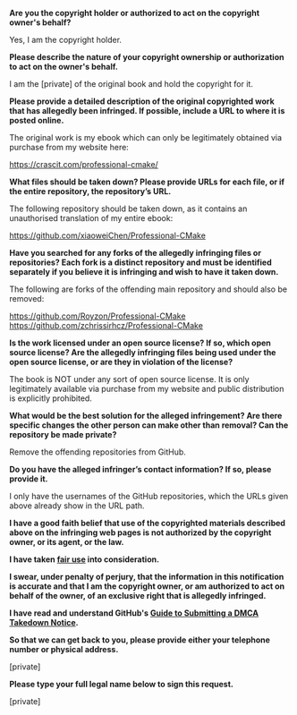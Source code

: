 **Are you the copyright holder or authorized to act on the copyright owner's behalf?**

Yes, I am the copyright holder.

**Please describe the nature of your copyright ownership or authorization to act on the owner's behalf.**

I am the [private] of the original book and hold the copyright for it.

**Please provide a detailed description of the original copyrighted work that has allegedly been infringed. If possible, include a URL to where it is posted online.**

The original work is my ebook which can only be legitimately obtained via purchase from my website here:

https://crascit.com/professional-cmake/

**What files should be taken down? Please provide URLs for each file, or if the entire repository, the repository’s URL.**

The following repository should be taken down, as it contains an unauthorised translation of my entire ebook:

https://github.com/xiaoweiChen/Professional-CMake  

**Have you searched for any forks of the allegedly infringing files or repositories? Each fork is a distinct repository and must be identified separately if you believe it is infringing and wish to have it taken down.**

The following are forks of the offending main repository and should also be removed:

https://github.com/Royzon/Professional-CMake  
https://github.com/zchrissirhcz/Professional-CMake

**Is the work licensed under an open source license? If so, which open source license? Are the allegedly infringing files being used under the open source license, or are they in violation of the license?**

The book is NOT under any sort of open source license. It is only legitimately available via purchase from my website and public distribution is explicitly prohibited.

**What would be the best solution for the alleged infringement? Are there specific changes the other person can make other than removal? Can the repository be made private?**

Remove the offending repositories from GitHub.

**Do you have the alleged infringer’s contact information? If so, please provide it.**

I only have the usernames of the GitHub repositories, which the URLs given above already show in the URL path.

**I have a good faith belief that use of the copyrighted materials described above on the infringing web pages is not authorized by the copyright owner, or its agent, or the law.**

**I have taken <a href="https://www.lumendatabase.org/topics/22">fair use</a> into consideration.**

**I swear, under penalty of perjury, that the information in this notification is accurate and that I am the copyright owner, or am authorized to act on behalf of the owner, of an exclusive right that is allegedly infringed.**

**I have read and understand GitHub's <a href="https://docs.github.com/articles/guide-to-submitting-a-dmca-takedown-notice/">Guide to Submitting a DMCA Takedown Notice</a>.**

**So that we can get back to you, please provide either your telephone number or physical address.**

[private]  

**Please type your full legal name below to sign this request.**

[private]
